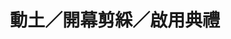 ---
title: '動土／開幕剪綵／啟用典禮'
pictures: '["https://raw.githubusercontent.com/chyushya/cms-content/main/content/resources/images/1648674314928-2748-1624-%E5%8F%B0%E7%A9%8D%E9%9B%BB%E6%99%B6%E5%9C%93%E5%BB%A0%E5%8B%95%E5%9C%9F%E5%85%B8%E7%A6%AE%EF%BC%882%EF%BC%89.jpg","https://raw.githubusercontent.com/chyushya/cms-content/main/content/resources/images/1648674315408-2607-1659-%E5%8F%B0%E7%A9%8D%E9%9B%BB%E6%99%B6%E5%9C%93%E5%BB%A0%E5%8B%95%E5%9C%9F%E5%85%B8%E7%A6%AE%EF%BC%881%EF%BC%89.jpg","https://raw.githubusercontent.com/chyushya/cms-content/main/content/resources/images/1648674315587-2748-1624-%E4%B8%AD%E9%8B%BC%E9%8B%81%E6%A5%AD%E5%8B%95%E5%9C%9F%E5%85%B8%E7%A6%AE.jpg","https://raw.githubusercontent.com/chyushya/cms-content/main/content/resources/images/1648674314494-3145-2121-DHL%20%E5%A4%A7%E6%A8%93%E9%96%8B%E5%B9%95%E5%85%B8%E7%A6%AE.jpg","https://raw.githubusercontent.com/chyushya/cms-content/main/content/resources/images/1648674315762-2926-2055-DSC02270%20OK.jpg","https://raw.githubusercontent.com/chyushya/cms-content/main/content/resources/images/1648674315957-3905-2493-%E6%B4%B2%E9%9A%9B%E9%85%92%E5%BA%97%E9%96%8B%E5%B9%95%E5%89%AA%E7%B6%B5%E5%84%80%E5%BC%8F%EF%BC%88%EF%BC%92%EF%BC%89.jpg","https://raw.githubusercontent.com/chyushya/cms-content/main/content/resources/images/1648674316322-3905-2493-%E6%B4%B2%E9%9A%9B%E9%85%92%E5%BA%97%E9%96%8B%E5%B9%95%E5%89%AA%E7%B6%B5%E5%84%80%E5%BC%8F%EF%BC%881%EF%BC%89.jpg","https://raw.githubusercontent.com/chyushya/cms-content/main/content/resources/images/1648674317134-14787-10559-%E7%94%B2%E4%BB%99%E5%A4%A7%E6%A9%8B%E9%80%9A%E8%BB%8A%E5%85%B8%E7%A6%AE.jpg","https://raw.githubusercontent.com/chyushya/cms-content/main/content/resources/images/1648674314750-3445-2407-%E8%8F%AF%E4%BA%BA%E6%96%87%E5%8C%96%E5%9F%8E%E9%96%8B%E5%B9%95%E6%9A%A8%E8%8F%AF%E4%BA%BA%E8%97%9D%E8%A1%93%E7%8F%8D%E8%97%8F%E5%B1%95.JPG","https://raw.githubusercontent.com/chyushya/cms-content/main/content/resources/images/1648674315261-2067-1256-%E5%8F%B0%E6%9D%B1%E5%A4%A7%E6%A9%8B%E9%80%9A%E8%BB%8A%E5%85%B8%E7%A6%AE.jpg","https://raw.githubusercontent.com/chyushya/cms-content/main/content/resources/images/1648674314271-3946-2517-%E9%AB%98%E9%9B%84%E9%A9%9B%E8%B5%B7%E9%A3%9B%EF%BC%8C%E9%AB%98%E9%9B%84%E4%B8%80%E8%B5%B7%E9%A3%9B.JPG"]'
---